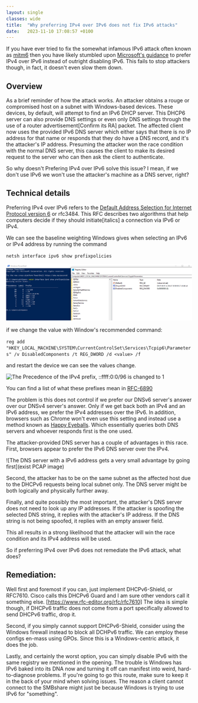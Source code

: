 ```yaml
---
layout: single
classes: wide
title:  "Why preferring IPv4 over IPv6 does not fix IPv6 attacks"
date:   2023-11-10 17:08:57 +0100
---
```




If you have ever tried to fix the somewhat infamous IPv6 attack often known as [mitm6](https://blog.fox-it.com/2018/01/11/mitm6-compromising-ipv4-networks-via-ipv6/) then you have likely stumbled upon [Microsoft's guidance](https://learn.microsoft.com/en-us/troubleshoot/windows-server/networking/configure-ipv6-in-windows) to prefer IPv4 over IPv6 instead of outright disabling IPv6. This fails to stop attackers though, in fact, it doesn't even slow them down.


## Overview

As a brief reminder of how the attack works. An attacker obtains a rouge or compromised host on a subnet with Windows-based devices. These devices, by default, will attempt to find an IPv6 DHCP server. This DHCP6 server can also provide DNS settings or even only DNS settings through the use of a router advertisement[Confirm its RA] packet. The affected client now uses the provided IPv6 DNS server which either says that there is no IP address for that name or responds that they do have a DNS record, and it's the attacker's IP address. Presuming the attacker won the race condition with the normal DNS server, this causes the client to make its desired request to the server who can then ask the client to authenticate.

So why doesn't Prefering IPv4 over IPv6 solve this issue? I mean, if we don't use IPv6 we won't use the attacker's machine as a DNS server, right?

## Technical details

Preferring IPv4 over IPv6 refers to the [Default Address Selection for Internet Protocol version 6](https://www.ietf.org/rfc/rfc3484.txt) or rfc3484. This RFC describes two algorithms that help computers decide if they should initiate[italics] a connection via IPv6 or IPv4.


We can see the baseline weighting Windows gives when selecting an IPv6 or IPv4 address by running the command

`netsh interface ipv6 show prefixpolicies`

![Here we can see the results of that command with the default windows settings](/assets/IPv6/regWithIPv6-IPv4.PNG)

if we change the value with Window's recommended command:

`reg add "HKEY_LOCAL_MACHINE\SYSTEM\CurrentControlSet\Services\Tcpip6\Parameters" /v DisabledComponents /t REG_DWORD /d <value> /f`

and restart the device we can see the values change.

![The Precedence of the IPv4 prefix, ::ffff:0:0/96 is changed to 1](/assets/img/IPv6/regWithIPv4-IPv6.PNG)

You can find a list of what these prefixes mean in [RFC-6890](https://datatracker.ietf.org/doc/html/rfc6890#section-2.2.3)

The problem is this does not control if we prefer our DNSv6 server's answer over our DNSv4 server's answer. Only if we get back both an IPv4 and an IPv6 address, we prefer the IPv4 addresses over the IPv6. In addition, browsers such as Chrome won't even use this setting and instead use a method known as [Happy Eyeballs](https://datatracker.ietf.org/doc/html/rfc8305). Which essentially queries both DNS servers and whoever responds first is the one used.

The attacker-provided DNS server has a couple of advantages in this race. First, browsers appear to prefer the IPv6 DNS server over the IPv4.

![The DNS server with a IPv6 address gets a very small advantage by going first](exist PCAP image)

Second, the attacker has to be on the same subnet as the affected host due to the DHCPv6 requests being local subnet only. The DNS server might be both logically and physically further away.

Finally, and quite possibly the most important, the attacker's DNS server does not need to look up any IP addresses. If the attacker is spoofing the selected DNS string, it replies with the attacker's IP address. If the DNS string is not being spoofed, it replies with an empty answer field.

This all results in a strong likelihood that the attacker will win the race condition and its IPv4 address will be used.


So if preferring IPv4 over IPv6 does not remediate the IPv6 attack, what does?


## Remediation:

Well first and foremost if you can, just implement DHCPv6-Shield, or RFC7610. Cisco calls this DHCPv6 Guard and I am sure other vendors call it something else. [https://www.rfc-editor.org/rfc/rfc7610] The idea is simple though, if DHCPv6 traffic does not come from a port specifically allowed to send DHCPv6 traffic, drop it.

Second, if you simply cannot support DHCPv6-Shield, consider using the Windows firewall instead to block all DCHPv6 traffic. We can employ these configs en-mass using GPOs. Since this is a Windows-centric attack, it does the job.

Lastly, and certainly the worst option, you can simply disable IPv6 with the same registry we mentioned in the opening. The trouble is Windows has IPv6 baked into its DNA now and turning it off can manifest into weird, hard-to-diagnose problems. If you're going to go this route, make sure to keep it in the back of your mind when solving issues. The reason a client cannot connect to the SMBshare might just be because Windows is trying to use IPv6 for "something".
